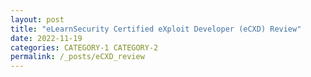 ```yaml
---
layout: post
title: "eLearnSecurity Certified eXploit Developer (eCXD) Review"
date: 2022-11-19
categories: CATEGORY-1 CATEGORY-2
permalink: /_posts/eCXD_review
---
```

